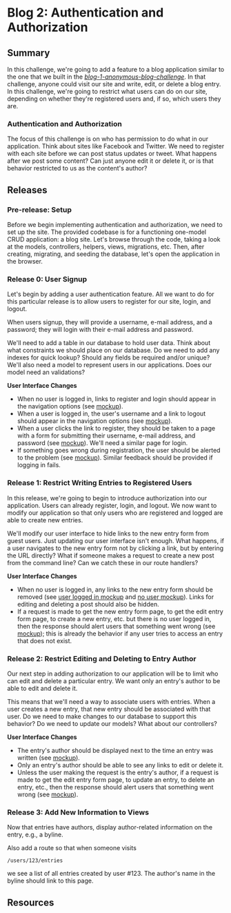 # Blog 2: Authentication and Authorization

## Summary
In this challenge, we're going to add a feature to a blog application similar to the one that we built in the [*blog-1-anonymous-blog-challenge*][blog-1-challenge].  In that challenge, anyone could visit our site and write, edit, or delete a blog entry.  In this challenge, we're going to restrict what users can do on our site, depending on whether they're registered users and, if so, which users they are.

### Authentication and Authorization
The focus of this challenge is on who has permission to do what in our application.  Think about sites like Facebook and Twitter.  We need to register with each site before we can post status updates or tweet.  What happens after we post some content?  Can just anyone edit it or delete it, or is that behavior restricted to us as the content's author?


## Releases
### Pre-release: Setup
Before we begin implementing authentication and authorization, we need to set up the site.  The provided codebase is for a functioning one-model CRUD application:  a blog site.  Let's browse through the code, taking a look at the models, controllers, helpers, views, migrations, etc.  Then, after creating, migrating, and seeding the database, let's open the application in the browser.


### Release 0: User Signup
Let's begin by adding a user authentication feature.  All we want to do for this particular release is to allow users to register for our site, login, and logout.

When users signup, they will provide a username, e-mail address, and a password; they will login with their e-mail address and password.

We'll need to add a table in our database to hold user data.  Think about what constraints we should place on our database.  Do we need to add any indexes for quick lookup?  Should any fields be required and/or unique?  We'll also need a model to represent users in our applications.  Does our model need an validations?

**User Interface Changes**  
- When no user is logged in, links to register and login should appear in the navigation options (see [mockup](readme-assets/auth-nav-no-user.png)).
- When a user is logged in, the user's username and a link to logout should appear in the navigation options (see [mockup](readme-assets/auth-nav-user.png)).
- When a user clicks the link to register, they should be taken to a page with a form for submitting their username, e-mail address, and password (see [mockup](readme-assets/registration-form.png)).  We'll need a similar page for login.
- If something goes wrong during registration, the user should be alerted to the problem (see [mockup](readme-assets/registration-form-show-errors.png)).  Similar feedback should be provided if logging in fails.


### Release 1: Restrict Writing Entries to Registered Users
In this release, we're going to begin to introduce authorization into our application.  Users can already register, login, and logout.  We now want to modify our application so that only users who are registered and logged are able to create new entries.

We'll modify our user interface to hide links to the new entry form from guest users.  Just updating our user interface isn't enough.  What happens, if a user navigates to the new entry form not by clicking a link, but by entering the URL directly?  What if someone makes a request to create a new post from the command line?  Can we catch these in our route handlers?  

**User Interface Changes**  
- When no user is logged in, any links to the new entry form should be removed (see [user logged in mockup](readme-assets/auth-nav-user.png) and [no user mockup](readme-assets/no-user-no-link-to-form.png)).  Links for editing and deleting a post should also be hidden.
- If a request is made to get the new entry form page, to get the edit entry form page, to create a new entry, etc. but there is no user logged in, then the response should alert users that something went wrong (see [mockup](readme-assets/something-went-wrong.png)); this is already the behavior if any user tries to access an entry that does not exist.


### Release 2: Restrict Editing and Deleting to Entry Author
Our next step in adding authorization to our application will be to limit who can edit and delete a particular entry.  We want only an entry's author to be able to edit and delete it.

This means that we'll need a way to associate users with entries.  When a user creates a new entry, that new entry should be associated with that user.  Do we need to make changes to our database to support this behavior?  Do we need to update our models?  What about our controllers?

**User Interface Changes**
- The entry's author should be displayed next to the time an entry was written (see [mockup](readme-assets/index-show-author-username.png)).
- Only an entry's author should be able to see any links to edit or delete it.
- Unless the user making the request is the entry's author, if a request is made to get the edit entry form page, to update an entry, to delete an entry, etc., then the response should alert users that something went wrong (see [mockup](readme-assets/something-went-wrong.png)).


### Release 3: Add New Information to Views

Now that entries have authors, display author-related information on the entry,
e.g., a byline.

Also add a route so that when someone visits

```text
/users/123/entries
```

we see a list of all entries created by user #123.  The author's name in the
byline should link to this page.

## Resources

[blog-1-challenge]: ../../../blog-1-anonymous-blog-challenge
